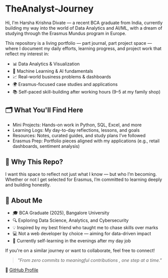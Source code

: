 # TheAnalyst-Journey

Hi, I'm Harsha Krishna Divate — a recent BCA graduate from India, currently building my way into the world of Data Analytics and AI/ML, with a dream of studying through the Erasmus Mundus program in Europe.

This repository is a living portfolio — part journal, part project space — where I document my daily efforts, learning progress, and project work that reflect my interest in:

- 📊 Data Analytics & Visualization  
- 🧠 Machine Learning & AI fundamentals  
- 📈 Real-world business problems & dashboards  
- 🌍 Erasmus-focused case studies and applications  
- 📚 Self-paced skill-building after working hours (9–5 at my family shop)



## 🗂️ What You'll Find Here

- Mini Projects: Hands-on work in Python, SQL, Excel, and more  
- Learning Logs: My day-to-day reflections, lessons, and goals  
- Resources: Notes, curated guides, and study plans I’ve followed  
- Erasmus Prep: Portfolio pieces aligned with my applications (e.g., retail dashboards, sentiment analysis)



## 🎯 Why This Repo?

I want this space to reflect not just what I know — but who I’m becoming.  
Whether or not I get selected for Erasmus, I’m committed to learning deeply and building honestly.



## 📌 About Me

- 🎓 BCA Graduate (2025), Bangalore University  
- 🔍 Exploring Data Science, Analytics, and Cybersecurity  
- 💡 Inspired by my best friend who taught me to chase skills over marks  
- 💻 Not a web developer by choice — aiming for data-driven impact  
- 🌱 Currently self-learning in the evenings after my day job  

If you're on a similar journey or want to collaborate, feel free to connect!

> *"From zero commits to meaningful contributions , one step at a time."*

📌 [GitHub Profile](https://github.com/HarshaDivate)
